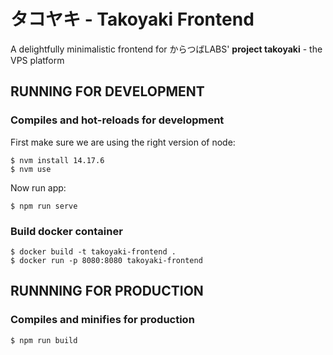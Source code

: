 # タコヤキ - Takoyaki Frontend
A delightfully minimalistic frontend for からつばLABS' **project takoyaki** - the VPS platform

## RUNNING FOR DEVELOPMENT

### Compiles and hot-reloads for development

First make sure we are using the right version of node:
```
$ nvm install 14.17.6
$ nvm use
```

Now run app:
```
$ npm run serve
```

### Build docker container
```
$ docker build -t takoyaki-frontend .
$ docker run -p 8080:8080 takoyaki-frontend
```

## RUNNNING FOR PRODUCTION

### Compiles and minifies for production
```
$ npm run build
```
